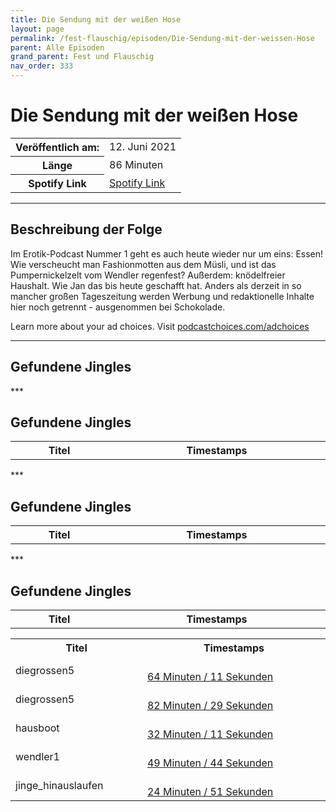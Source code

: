 ```yaml
---
title: Die Sendung mit der weißen Hose
layout: page
permalink: /fest-flauschig/episoden/Die-Sendung-mit-der-weissen-Hose
parent: Alle Episoden
grand_parent: Fest und Flauschig
nav_order: 333
---
```


# Die Sendung mit der weißen Hose
<table class="resp-table dcf-table dcf-table-responsive dcf-table-bordered dcf-table-striped dcf-w-100%">
                    <tbody>
                        <tr>
                            <th scope="row">Veröffentlich am:</th>
                            <td data-label="Veröffentlich am:">12. Juni 2021</td>
                        </tr>
                        <tr>
                            <th scope="row">Länge </th>
                            <td data-label="Länge ">86 Minuten</td>
                        </tr><tr>
                                <th scope="row">Spotify Link</th>
                                <td data-label="Spotify Link"><a href="https://open.spotify.com/episode/1urD7xAFBeBPOrki5op8a7">Spotify Link</a></td>
                            </tr></tbody>
                </table>

***

## Beschreibung der Folge

<div>
<p>Im Erotik-Podcast Nummer 1 geht es auch heute wieder nur um eins: Essen! Wie verscheucht man Fashionmotten aus dem Müsli, und ist das Pumpernickelzelt vom Wendler regenfest? Außerdem: knödelfreier Haushalt. Wie Jan das bis heute geschafft hat. Anders als derzeit in so mancher großen Tageszeitung werden Werbung und redaktionelle Inhalte hier noch getrennt - ausgenommen bei Schokolade.</p><p> </p><p>Learn more about your ad choices. Visit <a href="https://podcastchoices.com/adchoices">podcastchoices.com/adchoices</a></p>  
</div>

***

## Gefundene Jingles

<table style="display: table;">
                                    <tr>
                                        <th class="tableColumnTitle">Titel</th>
                                        <th class="tableColumnTimestamps">Timestamps</th>
                                    </tr>
                                    ***

## Gefundene Jingles

<table style="display: table;">
                                    <tr>
                                        <th class="tableColumnTitle">Titel</th>
                                        <th class="tableColumnTimestamps">Timestamps</th>
                                    </tr>
                                    ***

## Gefundene Jingles

<table style="display: table;">
                                    <tr>
                                        <th class="tableColumnTitle">Titel</th>
                                        <th class="tableColumnTimestamps">Timestamps</th>
                                    </tr>
                                    ***

## Gefundene Jingles

<table style="display: table;">
                                    <tr>
                                        <th class="tableColumnTitle">Titel</th>
                                        <th class="tableColumnTimestamps">Timestamps</th>
                                    </tr>
                                    <tr>
                                <td markdown="span"  class="tableColumnTitle">diegrossen5</td>
                                <td markdown="span" class="tableColumnTimestamps">
                                <br>
                                <a href="https://open.spotify.com/episode/1urD7xAFBeBPOrki5op8a7?t=3851">
                                64 Minuten / 11 Sekunden</a>
                                </td></tr><tr>
                                <td markdown="span"  class="tableColumnTitle">diegrossen5</td>
                                <td markdown="span" class="tableColumnTimestamps">
                                <br>
                                <a href="https://open.spotify.com/episode/1urD7xAFBeBPOrki5op8a7?t=4949">
                                82 Minuten / 29 Sekunden</a>
                                </td></tr><tr>
                                <td markdown="span"  class="tableColumnTitle">hausboot</td>
                                <td markdown="span" class="tableColumnTimestamps">
                                <br>
                                <a href="https://open.spotify.com/episode/1urD7xAFBeBPOrki5op8a7?t=1931">
                                32 Minuten / 11 Sekunden</a>
                                </td></tr><tr>
                                <td markdown="span"  class="tableColumnTitle">wendler1</td>
                                <td markdown="span" class="tableColumnTimestamps">
                                <br>
                                <a href="https://open.spotify.com/episode/1urD7xAFBeBPOrki5op8a7?t=2984">
                                49 Minuten / 44 Sekunden</a>
                                </td></tr><tr>
                                <td markdown="span"  class="tableColumnTitle">jinge_hinauslaufen</td>
                                <td markdown="span" class="tableColumnTimestamps">
                                <br>
                                <a href="https://open.spotify.com/episode/1urD7xAFBeBPOrki5op8a7?t=1491">
                                24 Minuten / 51 Sekunden</a>
                                </td></tr></table>